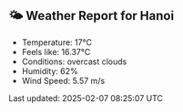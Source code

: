 <!-- WEATHER-START -->
## 🌤 Weather Report for Hanoi

- Temperature: 17°C
- Feels like: 16.37°C
- Conditions: overcast clouds
- Humidity: 62%
- Wind Speed: 5.57 m/s

Last updated: 2025-02-07 08:25:07 UTC
<!-- WEATHER-END -->
